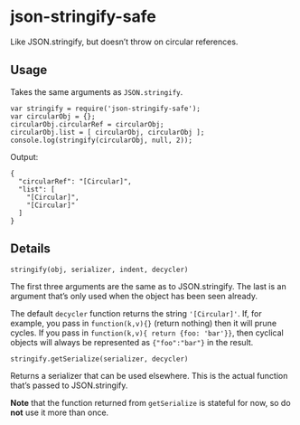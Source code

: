 json-stringify-safe
===================

Like JSON.stringify, but doesn’t throw on circular references.

Usage
-----

Takes the same arguments as `JSON.stringify`.

    var stringify = require('json-stringify-safe');
    var circularObj = {};
    circularObj.circularRef = circularObj;
    circularObj.list = [ circularObj, circularObj ];
    console.log(stringify(circularObj, null, 2));

Output:

    {
      "circularRef": "[Circular]",
      "list": [
        "[Circular]",
        "[Circular]"
      ]
    }

Details
-------

    stringify(obj, serializer, indent, decycler)

The first three arguments are the same as to JSON.stringify. The last is an argument that’s only used when the object has been seen already.

The default `decycler` function returns the string `'[Circular]'`. If, for example, you pass in `function(k,v){}` (return nothing) then it will prune cycles. If you pass in `function(k,v){ return {foo: 'bar'}}`, then cyclical objects will always be represented as `{"foo":"bar"}` in the result.

    stringify.getSerialize(serializer, decycler)

Returns a serializer that can be used elsewhere. This is the actual function that’s passed to JSON.stringify.

**Note** that the function returned from `getSerialize` is stateful for now, so do **not** use it more than once.
